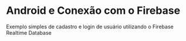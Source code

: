 # Android e Conexão com o Firebase
Exemplo simples de cadastro e login de usuário utilizando o Firebase Realtime Database


